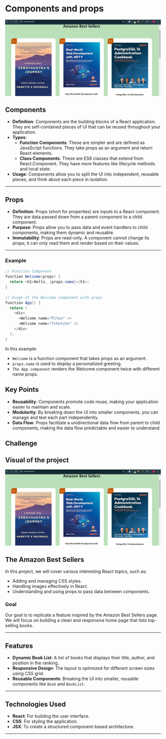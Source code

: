 # Components and props

![Screenshot](image/book-n.png)

## Components

- **Definition**: Components are the building blocks of a React application. They are self-contained pieces of UI that can be reused throughout your application.
- **Types**:
  - **Function Components**: These are simpler and are defined as JavaScript functions. They take props as an argument and return React elements.
  - **Class Components**: These are ES6 classes that extend from React.Component. They have more features like lifecycle methods and local state.
- **Usage**: Components allow you to split the UI into independent, reusable pieces, and think about each piece in isolation.
---

## Props
- **Definition**: Props (short for properties) are inputs to a React component. They are data passed down from a parent component to a child component.
- **Purpose**: Props allow you to pass data and event handlers to child components, making them dynamic and reusable.
- **Immutability**: Props are read-only. A component cannot change its props; it can only read them and render based on their values.
--- 

### Example

```java
// Function Component
function Welcome(props) {
  return <h1>Hello, {props.name}</h1>;
}

// Usage of the Welcome component with props
function App() {
  return (
    <div>
      <Welcome name="Pitou" />
      <Welcome name="Tchotcho" />
    </div>
  );
}

```

In this example:

- ``Welcome`` is a function component that takes props as an argument.
- ``props.name`` is used to display a personalized greeting.
- ``The App component`` renders the Welcome component twice with different name props.

## Key Points
- **Reusability**: Components promote code reuse, making your application easier to maintain and scale.
- **Modularity**: By breaking down the UI into smaller components, you can manage and test each part independently.
- **Data Flow**: Props facilitate a unidirectional data flow from parent to child components, making the data flow predictable and easier to understand.


## Challenge

## Visual of the project
![Screenshot](image/book-n.png)

## The Amazon Best Sellers

In this project, we will cover various interesting React topics, such as:
- Adding and managing CSS styles.
- Handling images effectively in React.
- Understanding and using props to pass data between components.

### Goal

Our goal is to replicate a feature inspired by the Amazon Best Sellers page. We will focus on building a clean and responsive home page that lists top-selling books.

---

## Features

- **Dynamic Book List**: A list of books that displays their title, author, and position in the ranking.
- **Responsive Design**: The layout is optimized for different screen sizes using CSS grid.
- **Reusable Components**: Breaking the UI into smaller, reusable components like `Book` and `BookList`.

---

## Technologies Used

- **React**: For building the user interface.
- **CSS**: For styling the application.
- **JSX**: To create a structured component-based architecture.

---